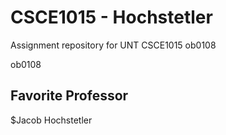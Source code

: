 # CSCE1015 - Hochstetler
Assignment repository for UNT CSCE1015
ob0108

ob0108
## Favorite Professor
$Jacob Hochstetler
